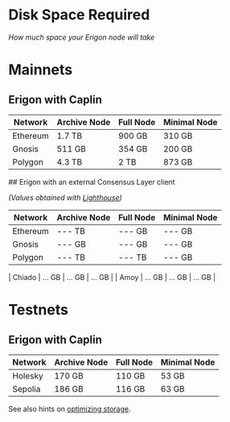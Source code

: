 # Disk Space Required
*How much space your Erigon node will take*


# Mainnets
## Erigon with Caplin

| Network  | Archive Node | Full Node | Minimal Node |
|----------|--------------|-----------|--------------|
| Ethereum |    1.7 TB    |    900 GB |  310 GB      |
| Gnosis   |    511 GB    |    354 GB |  200 GB      |
| Polygon  |    4.3 TB    |    2 TB   |  873 GB      |

<div class="hidden">
## Erigon with an external Consensus Layer client

*(Values obtained with [Lighthouse](https://lighthouse-book.sigmaprime.io/))*

| Network  | Archive Node | Full Node | Minimal Node |
|----------|--------------|-----------|--------------|
| Ethereum |    --- TB    |    --- GB |  --- GB      |
| Gnosis   |    --- GB    |    --- GB |  --- GB      |
| Polygon  |    --- TB    |    --- TB |  --- GB      |

| Chiado   |    ... GB    |    ... GB |  ... GB      |
| Amoy     |    ... GB    |    ... GB |  ... GB      |

</div>

# Testnets
## Erigon with Caplin

| Network  | Archive Node | Full Node | Minimal Node |
|----------|--------------|-----------|--------------|
| Holesky  |    170 GB    |    110 GB |  53 GB       |
| Sepolia  |    186 GB    |    116 GB |  63 GB       |

                        
See also hints on [optimizing storage](/basic/optimizing-storage.md).
